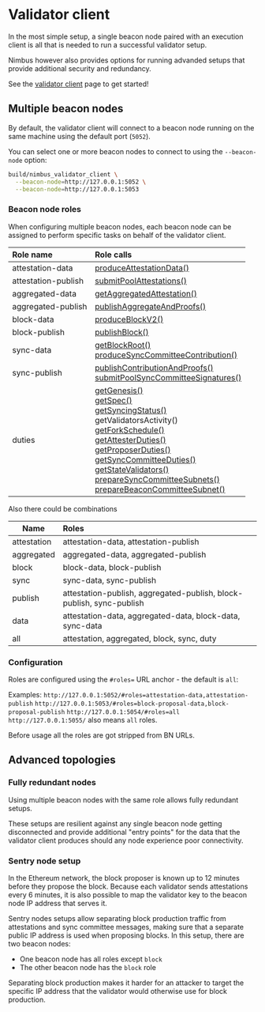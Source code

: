 # Validator client

In the most simple setup, a single beacon node paired with an execution client is all that is needed to run a successful validator setup.

Nimbus however also provides options for running advanded setups that provide additional security and redundancy.

See the [validator client](./validator-client.md) page to get started!

## Multiple beacon nodes

By default, the validator client will connect to a beacon node running on the same machine using the default port (`5052`).

You can select one or more beacon nodes to connect to using the `--beacon-node` option:

```sh
build/nimbus_validator_client \
  --beacon-node=http://127.0.0.1:5052 \
  --beacon-node=http://127.0.0.1:5053
```

### Beacon node roles

When configuring multiple beacon nodes, each beacon node can be assigned to perform specific tasks on behalf of the validator client.

| Role name           | Role calls                                                                                                                                                                                                                                                                                                                                                                                                                                                                                                                                                                                                                                                                                                                                                                                                                                                                                                                                                                                                             |
|:------------------- |:---------------------------------------------------------------------------------------------------------------------------------------------------------------------------------------------------------------------------------------------------------------------------------------------------------------------------------------------------------------------------------------------------------------------------------------------------------------------------------------------------------------------------------------------------------------------------------------------------------------------------------------------------------------------------------------------------------------------------------------------------------------------------------------------------------------------------------------------------------------------------------------------------------------------------------------------------------------------------------------------------------------------- |
| attestation-data    | [produceAttestationData()](https://ethereum.github.io/beacon-APIs/#/Validator/produceAttestationData)                                                                                                                                                                                                                                                                                                                                                                                                                                                                                                                                                                                                                                                                                                                                                                                                                                                                                                                  |
| attestation-publish | [submitPoolAttestations()](https://ethereum.github.io/beacon-APIs/#/Beacon/submitPoolAttestations)                                                                                                                                                                                                                                                                                                                                                                                                                                                                                                                                                                                                                                                                                                                                                                                                                                                                                                                     |     |
| aggregated-data     | [getAggregatedAttestation()](https://ethereum.github.io/beacon-APIs/#/Validator/getAggregatedAttestation)                                                                                                                                                                                                                                                                                                                                                                                                                                                                                                                                                                                                                                                                                                                                                                                                                                                                                                              |
| aggregated-publish  | [publishAggregateAndProofs()](https://ethereum.github.io/beacon-APIs/#/Validator/publishAggregateAndProofs)                                                                                                                                                                                                                                                                                                                                                                                                                                                                                                                                                                                                                                                                                                                                                                                                                                                                                                            |
| block-data          | [produceBlockV2()](https://ethereum.github.io/beacon-APIs/#/Validator/produceBlockV2)                                                                                                                                                                                                                                                                                                                                                                                                                                                                                                                                                                                                                                                                                                                                                                                                                                                                                                                                  |     |
| block-publish       | [publishBlock()](https://ethereum.github.io/beacon-APIs/#/Beacon/publishBlock)                                                                                                                                                                                                                                                                                                                                                                                                                                                                                                                                                                                                                                                                                                                                                                                                                                                                                                                                         |
| sync-data           | [getBlockRoot()](https://ethereum.github.io/beacon-APIs/#/Beacon/getBlockRoot)</br>[produceSyncCommitteeContribution()](https://ethereum.github.io/beacon-APIs/#/Validator/produceSyncCommitteeContribution)                                                                                                                                                                                                                                                                                                                                                                                                                                                                                                                                                                                                                                                                                                                                                                                                           |     |
| sync-publish        | [publishContributionAndProofs()](https://ethereum.github.io/beacon-APIs/#/Validator/publishContributionAndProofs) <br/> [submitPoolSyncCommitteeSignatures()](https://ethereum.github.io/beacon-APIs/#/Beacon/submitPoolSyncCommitteeSignatures)                                                                                                                                                                                                                                                                                                                                                                                                                                                                                                                                                                                                                                                                                                                                                                       |
| duties              | [getGenesis()](https://ethereum.github.io/beacon-APIs/#/Beacon/getGenesis)<br/>[getSpec()](https://ethereum.github.io/beacon-APIs/#/Config/getSpec)<br/> [getSyncingStatus()](https://ethereum.github.io/beacon-APIs/#/Node/getSyncingStatus)<br/>getValidatorsActivity()<br/>[getForkSchedule()](https://ethereum.github.io/beacon-APIs/#/Config/getForkSchedule)<br/>[getAttesterDuties()](https://ethereum.github.io/beacon-APIs/#/Validator/getAttesterDuties)<br/>[getProposerDuties()](https://ethereum.github.io/beacon-APIs/#/Validator/getProposerDuties)<br/>[getSyncCommitteeDuties()](https://ethereum.github.io/beacon-APIs/#/Validator/getSyncCommitteeDuties)<br/> [getStateValidators()](https://ethereum.github.io/beacon-APIs/#/Beacon/getStateValidators)<br/>[prepareSyncCommitteeSubnets()](https://ethereum.github.io/beacon-APIs/#/Validator/prepareSyncCommitteeSubnets)<br/>[prepareBeaconCommitteeSubnet()](https://ethereum.github.io/beacon-APIs/#/Validator/prepareBeaconCommitteeSubnet) |

Also there could be combinations

| Name        | Roles                                                                |
| ----------- |:-------------------------------------------------------------------- |
| attestation | attestation-data, attestation-publish                                |
| aggregated  | aggregated-data, aggregated-publish                                  |
| block       | block-data, block-publish                                            |
| sync        | sync-data, sync-publish                                              |
| publish     | attestation-publish, aggregated-publish, block-publish, sync-publish |
| data        | attestation-data, aggregated-data, block-data, sync-data             |
| all         | attestation, aggregated, block, sync, duty                           |

### Configuration

Roles are configured using the `#roles=` URL anchor - the default is `all`:

Examples:
`http://127.0.0.1:5052/#roles=attestation-data,attestation-publish`
`http://127.0.0.1:5053/#roles=block-proposal-data,block-proposal-publish`
`http://127.0.0.1:5054/#roles=all`
`http://127.0.0.1:5055/` also means `all` roles.

Before usage all the roles are got stripped from BN URLs.

## Advanced topologies

### Fully redundant nodes

Using multiple beacon nodes with the same role allows fully redundant setups.

These setups are resilient against any single beacon node getting disconnected and provide additional "entry points" for the data that the validator client produces should any node experience poor connectivity.

### Sentry node setup

In the Ethereum network, the block proposer is known up to 12 minutes before they propose the block. Because each validator sends attestations every 6 minutes, it is also possible to map the validator key to the beacon node IP address that serves it.

Sentry nodes setups allow separating block production traffic from attestations and sync committee messages, making sure that a separate public IP address is used when proposing blocks. In this setup, there are two beacon nodes:

* One beacon node has all roles except `block`
* The other beacon node has the `block` role

Separating block production makes it harder for an attacker to target the specific IP address that the validator would otherwise use for block production.
